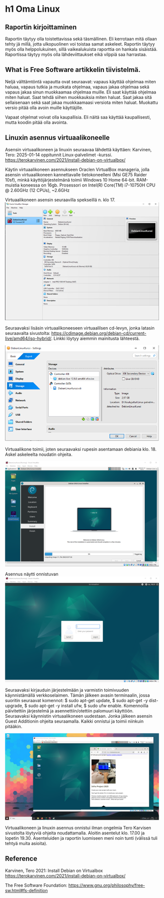 # h1 Oma Linux
## Raportin kirjoittaminen

Raportin täytyy olla toistettavissa sekä täsmällinen. Eli kerrotaan mitä ollaan tehty jä millä, jotta ulkopuolinen voi toistaa samat askeleet. Raportin täytyy myös olla helppolukuinen, sillä vaikealukuista raporttia on hankala sisäistää. Raportissa täytyy myös olla lähdeviittaukset eikä vilppiä saa harrastaa.

## What is Free Software artikkelin tiivistelmä.

Neljä välttämtöntä vapautta ovat seuraavat: vapaus käyttää ohjelmaa miten haluaa, vapaus tutkia ja muokata ohjelmaa, vapaus jakaa ohjelmaa sekä vapaus jakaa sinun muokkaamaa ohjelmaa muille.
Eli saat käyttää ohjelmaa miten haluat. Saat tehdä siihen muokkauksia miten haluat. Saat jakaa sitä sellaisenaan sekä saat jakaa muokkaamaasi versiota miten haluat. Muokattu versio pitää olla avoin muille käyttäjille. 

Vapaat ohjelmat voivat olla kaupallisia. Eli näitä saa käyttää kaupallisesti, mutta koodin pitää olla avointa.

## Linuxin asennus virtuaalikoneelle

Asensin virtuaalikoneen ja linuxin seuraavaa lähdettä käyttäen: Karvinen, Tero: 2025-01-14 oppitunnit Linux-palvelimet -kurssi. https://terokarvinen.com/2021/install-debian-on-virtualbox/

Käytin virtuaalikoneen asennukseen Oraclen VirtualBox manageria, jolla asensin virtuaalikoneen kannettavalle tietokoneelleni (Msi GE75 Raider 10sf), minkä käyttöjärjestelmänä toimii Windows 10 Home 64-bit. RAM-muistia koneessa on 16gb. Prosessori on Intel(R) Core(TM) i7-10750H CPU @ 2.60GHz (12 CPUs), ~2.6GHz

Virtuaalikoneen asensin seuraavilla spekseillä n. klo 17.
![Add file: Upload](virtuaalikone_tiedot.png)

Seuraavaksi lisäsin virtuaalikoneeseen virtuaalilsen cd-levyn, jonka latasin seuraavalta sivustolta: https://cdimage.debian.org/debian-cd/current-live/amd64/iso-hybrid/. Linkki löytyy aiemmin mainitusta lähteestä.

![Add file: Upload](iso_tiedosto.png)

Virtuaalikone toimii, joten seuraavaksi rupesin asentamaan debiania klo. 18. Askel askeleelta noudatin ohjeita.

![Add file: Upload](debian_asennus.png)

Asennus näytti onnistuvan
![Add file: Upload](login.png)

Seuraavaksi kirjauduin järjestelmään ja varmistin toimivuuden käynnistämällä verkkoselaimen.
Tämän jälkeen avasin terminaalin, jossa suoritin seuraavat komennot: $ sudo apt-get update, $ sudo apt-get -y dist-upgrade, $ sudo apt-get -y install ufw, $ sudo ufw enable. Komennoilla päivitettiin järjestelmä ja asennettiin/otettiin palomuuri käyttöön. Seuraavaksi käynnistin virtuaalikoneen uudestaan. Jonka jälkeen asensin Guest Additionin ohjeita seuraamalla. Kaikki onnistui ja toimii niinkuin pitääkin.

![Add file: Upload](asennettu_paivitetty.png)

Virtuaalikoneen ja linuxin asennus onnistui ilman ongelmia Tero Karvisen sivustolta löytyviä ohjeita noudattamalla. Aloitin asentelut klo. 17.00 ja lopetin 19.30. Asenteluiden ja raportin luomiseen meni noin tunti (välissä tuli tehtyä muita asioita).

## Reference
Karvinen, Tero 2021: Install Debian on Virtualbox https://terokarvinen.com/2021/install-debian-on-virtualbox/

The Free Software Foundation: https://www.gnu.org/philosophy/free-sw.html#fs-definition

